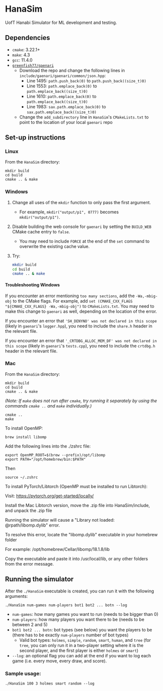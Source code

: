 # HanaSim
UofT Hanabi Simulator for ML development and testing.

## Dependencies

* `cmake`: 3.22.1+
* `make`: 4.3
* `gcc`: 11.4.0
* [`greenfish77/gaenari`](https://github.com/greenfish77/gaenari)
  * Download the repo and change the following lines in `include/gaenari/gaenari/common/json.hpp`:
    * Line 1495: `path.push_back(0)` to `path.push_back((size_t)0)`
    * Line 1553: `path.emplace_back(0)` to `path.emplace_back((size_t)0)`
    * Line 1610: `path.emplace_back(0)` to `path.emplace_back((size_t)0)`
    * Line 1983: `sax.path.emplace_back(0)` to `sax.path.emplace_back((size_t)0)`
  * Change the `add_subdirectory` line in `HanaSim`'s `CMakeLists.txt` to point to the
    location of your local `gaenari` repo

## Set-up instructions

### Linux

From the `HanaSim` directory:
 
```
mkdir build
cd build
cmake .. & make
```

### Windows

1. Change all uses of the `mkdir` function to only pass the first argument.
    * For example, `mkdir("output/p1", 0777)` becomes `mkdir("output/p1")`.
2. Disable building the web console for `gaenari` by setting the `BUILD_WEB` CMake cache
   entry to `false`.
    * You may need to include `FORCE` at the end of the `set` command to overwrite the
      existing cache value.
3. Try:

   ```sh
   mkdir build
   cd build
   cmake .. & make
   ```

#### Troubleshooting Windows

If you encounter an error mentioning `too many sections`, add the `-Wa,-mbig-obj` to the
CMake flags.
For example, add `set (CMAKE_CXX_FLAGS "${CMAKE_CXX_FLAGS} -Wa,-mbig-obj")` to
`CMakeLists.txt`.
You may need to make this change to `gaenari` as well, depending on the location of the
error.

If you encounter an error that `'SH_DENYNO' was not declared in this scope` (likely in
`gaenari`'s `logger.hpp`), you need to include the `share.h` header in the relevant
file.

If you encounter an error that `'_CRTDBG_ALLOC_MEM_DF' was not declared in this scope`
(likely in `gaenari`'s `tests.cpp`), you need to include the `crtdbg.h` header in the
relevant file.

### Mac

From the `HanaSim` directory:

```
mkdir build
cd build
cmake .. & make
```
*(Note: If `make` does not run after `cmake`, try running it separately by using the commands `cmake ..` and `make` individually.)*
```
cmake ..
make
```

To install OpenMP:

```
brew install libomp
```
Add the following lines into the ./zshrc file:
```
export OpenMP_ROOT=$(brew --prefix)/opt/libomp
export PATH="/opt/homebrew/bin:$PATH"
```
Then
```
source ~/.zshrc
```



To install PyTorch/Libtorch (OpenMP must be installed to run Libtorch):

Visit: https://pytorch.org/get-started/locally/

Install the Mac Libtorch version, move the .zip file into HanaSim/include, and unpack the .zip file

Running the simulator will cause a "Library not loaded: @rpath/libomp.dylib" error. 

To resolve this error, locate the "libomp.dylib" executable in your homebrew folder 

For example: /opt/homebrew/Cellar/libomp/18.1.8/lib

Copy the executable and paste it into /usr/local/lib, or any other folders from the error message. 


## Running the simulator

After the `./HanaSim` executable is created, you can run it with the following arguments:

```
./HanaSim num-games num-players bot1 bot2 ... botn --log
```

* `num-games`: how many games you want to run (needs to be bigger than 0)
* `num-players`: how many players you want there to be (needs to be between 2 and 5)
* `bot1 bot2 ... botn`: bot types (see below) you want the players to be (there has to be exactly `num-players` number of bot types)
  * Valid bot types: `holmes`, `simple`, `random`, `smart`, `human`, and `tree` (for `tree`, you can only run it in a two-player setting where it is the second player, and the first player is either `holmes` or `smart`)
* `--log`: an optional flag you can add at the end if you want to log each game (i.e. every move, every draw, and score).



### Sample usage:

```
./HanaSim 100 3 holmes smart random --log
```
